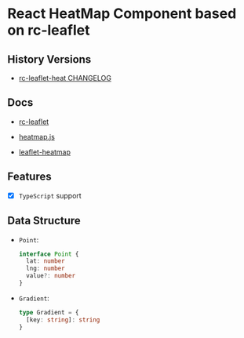 # React HeatMap Component based on rc-leaflet

## History Versions

- [rc-leaflet-heat CHANGELOG](https://github.com/Coder-JJ/rc-leaflet-heat/blob/master/UPDATE.md)

## Docs

- [rc-leaflet](https://github.com/Coder-JJ/rc-leaflet)

- [heatmap.js](https://www.patrick-wied.at/static/heatmapjs/docs.html)

- [leaflet-heatmap](https://www.patrick-wied.at/static/heatmapjs/example-heatmap-leaflet.html)

## Features

- [x] `TypeScript` support

## Data Structure

- `Point`:

  ```ts
  interface Point {
    lat: number
    lng: number
    value?: number
  }
  ```

- `Gradient`:

  ```ts
  type Gradient = {
    [key: string]: string
  }
  ```

- `Extrema`:

  ```ts
  type Extrema = {
    gradient: Gradient
    max: number
    min: number
  }
  ```

## Usage

### Install

```cmd
npm install rc-leaflet-heat --save
```

### Example

```jsx
import React, { Component } from 'react'
import { RCMap, TileLayer } from 'rc-leaflet'
import HeatLayer from 'rc-leaflet-heat'

class App extends Component {
  state = {
    pointsWithValue: [
      { lat, lng, value }
    ],
    pointsWithoutValue: [
      { lat, lng }
    ]
  }

  render () {
    const values = this.state.pointsWithValue.map(({ value }) => value)
    const max = Math.max(...values)
    const half = max / 2

    return (
      <RCMap>
        <TileLayer />
        <HeatLayer points={this.state.pointsWithValue} dataMax={/* value between half and max */} />
        <HeatLayer points={this.state.pointsWithoutValue} dataMax={1.2} />
      </RCMap>
    )
  }
}
```

#### `Props`

- points

  - type: [Point](#Data-Structure)

  - required: `true`

  - points to render heatmap.

- dataMax

  - type: `number`

  - required: `false`

  - value to control the appearance of heatmap.

- dataMin

  - type: `number`

  - required: `false`

  - value to control the appearance of heatmap.

- backgroundColor

  - type: `string`

  - required: `false`

  - background color of heatmap layer.

- gradient

  - type: [Gradient](#Data-Structure)

  - required: `false`

  - color behavior of heatmap point.

- radius

  - type: `number`

  - required: `false`

  - default: `0.002`

  - radius of heatmap point.

- opacity

  - type: `number`

  - required: `false`

  - opacity of heatmap point, range from 0 to 1.

- maxOpacity

  - type: `number`

  - required: `false`

  - maxOpacity of heatmap point, range from 0 to 1.

- minOpacity

  - type: `number`

  - required: `false`

  - minOpacity of heatmap point, range from 0 to 1.

- blur

  - type: `number`

  - required: `false`

  - blur of heatmap point, range from 0 to 1.

- scaleRadius

  - type: `boolean`

  - required: `false`

  - default: `true`

  - automatic change radius of heatmap point when map is zoomed.

- useLocalExtrema

  - type: `boolean`

  - required: `false`

  - if set to true, dataMax and dataMin is set by script according to the current view of map.

- onExtremaChange

  - type: `(extrema: Extrema): void` [Extrema](#Data-Structure)

  - required: `false`

  - fired when extrema is probably changed.
